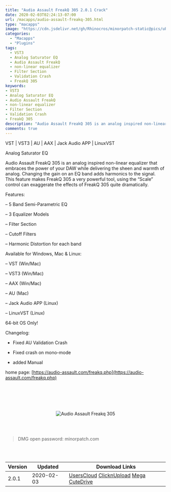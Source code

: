 ```yaml
---
title: "Audio Assault FreakQ 305 2.0.1 Crack"
date: 2020-02-03T02:24:13-07:00
url: /macapps/audio-assault-freakq-305.html
type: "macapps"
image: "https://cdn.jsdelivr.net/gh/Rhinocros/minorpatch-static@pics/uPic/HC2el6.jpg"
categories:
  - "Macapps"
  - "Plugins"
tags:
  - VST3
  - Analog Saturator EQ
  - Audio Assault FreakQ
  - non-linear equalizer
  - Filter Section
  - Validation Crash
  - FreakQ 305
keywords:
- VST3
- Analog Saturator EQ
- Audio Assault FreakQ
- non-linear equalizer
- Filter Section
- Validation Crash
- FreakQ 305
description: "Audio Assault FreakQ 305 is an analog inspired non-linear equalizer that embraces the power of your DAW while delivering the sheen and warmth of analog."
comments: true
---
```


VST | VST3 | AU | AAX | Jack Audio APP | LinuxVST

Analog Saturator EQ

Audio Assault FreakQ 305 is an analog inspired non-linear equalizer that embraces the power of your DAW while delivering the sheen and warmth of analog. Changing the gain on an EQ band adds
harmonics to the signal. This feature makes FreakQ 305 a very powerful tool, using the “Scale” control can exaggerate the effects of FreakQ 305 quite dramatically.



Features:

– 5 Band Semi-Parametric EQ

– 3 Equalizer Models

– Filter Section

– Cutoff Filters

– Harmonic Distortion for each band



Available for Windows, Mac & Linux:

– VST (Win/Mac)

– VST3 (Win/Mac)

– AAX (Win/Mac)

– AU (Mac)

– Jack Audio APP (Linux)

– LinuxVST (Linux)



64-bit OS Only!



Changelog:

* Fixed AU Validation Crash

* Fixed crash on mono-mode

* added Manual


home page: [https://audio-assault.com/freakq.php](https://audio-assault.com/freakq.php)

<br/>
<br/>
<script async src="https://pagead2.googlesyndication.com/pagead/js/adsbygoogle.js"></script>
<ins class="adsbygoogle"
     style="display:block; text-align:center;"
     data-ad-layout="in-article"
     data-ad-format="fluid"
     data-ad-client="ca-pub-8746275014476192"
     data-ad-slot="5144997159"></ins>
<script>
     (adsbygoogle = window.adsbygoogle || []).push({});
</script>
<br/>
<br/>


<center>

![Audio Assault Freakq 305](https://cdn.jsdelivr.net/gh/Rhinocros/minorpatch-static@pics/uPic/5PoDJZ.jpg)

</center>

<br/>
<br/>


> DMG open password: minorpatch.com

<br/>

<br/>
<div id="history_version" class="history_version">

| Version | Updated | Download Links |
| ---- | ---- | ---- |
| 2.0.1 | 2020-02-03 | [UsersCloud](https://ouo.io/GLP4Sw)   [ClicknUpload](https://ouo.io/NTmRgTu)   [Mega](https://ouo.io/G87s1r)   [CuteDrive](https://ouo.io/UtZmCL) |

</div>
